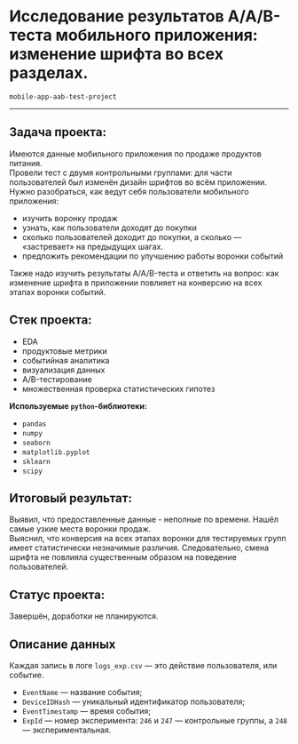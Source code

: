 # Исследование результатов A/A/B-теста мобильного приложения: изменение шрифта во всех разделах.
`mobile-app-aab-test-project`

---

## Задача проекта:
Имеются данные мобильного приложения по продаже продуктов питания.  
Провели тест с двумя контрольными группами: для части пользователей был изменён дизайн шрифтов во всём приложении.  
Нужно разобраться, как ведут себя пользователи мобильного приложения:
* изучить воронку продаж
* узнать, как пользователи доходят до покупки
* сколько пользователей доходит до покупки, а сколько — «застревает» на предыдущих шагах.
* предложить рекомендации по улучшению работы воронки событий  

Также надо изучить результаты A/A/B-теста и ответить на вопрос: как изменение шрифта в приложении повлияет на конверсию на всех этапах воронки событий.

## Стек проекта:  
* EDA
* продуктовые метрики
* событийная аналитика
* визуализация данных
* A/B-тестирование
* множественная проверка статистических гипотез

**Используемые `python`-библиотеки:**     
   * `pandas`
   * `numpy`
   * `seaborn`   
   * `matplotlib.pyplot` 
   * `sklearn`
   * `scipy`  
   
## Итоговый результат:
Выявил, что предоставленные данные - неполные по времени. Нашёл самые узкие места воронки продаж.  
Выяснил, что конверсия на всех этапах воронки для тестируемых групп имеет статистически незначимые различия. Следовательно, смена шрифта не повлияла существенным образом на поведение пользователей.

## Статус проекта:
Завершён, доработки не планируются.

   
## Описание данных

Каждая запись в логе `logs_exp.csv` — это действие пользователя, или событие.  
* `EventName` — название события;  
* `DeviceIDHash` — уникальный идентификатор пользователя;  
* `EventTimestamp` — время события;  
* `ExpId` — номер эксперимента: `246` и `247` — контрольные группы, а `248` — экспериментальная.  